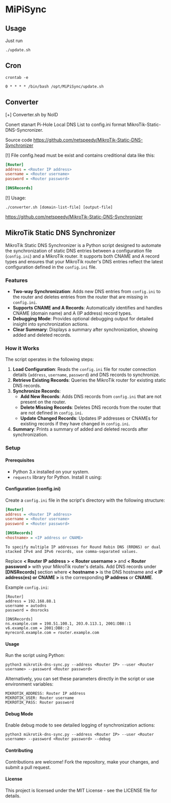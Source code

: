 # MiPiSync

## Usage

Just run 

```
./update.sh
```

## Cron

```
crontab -e
```
```
0 * * * * /bin/bash /opt/MiPiSync/update.sh
```

## Converter

[+] Converter.sh by NoID

Conert stanart Pi-Hole Local DNS List to config.ini format MikroTik-Static-DNS-Syncronizer.

Source code https://github.com/netspeedy/MikroTik-Static-DNS-Synchronizer


[!] File config.head must be exist and contains creditional data like this:


```ini
[Router]
address = <Router IP address>
username = <Router username>
password = <Router password>

[DNSRecords]
```



[!] Usage: 

```
./converter.sh [domain-list-file] [output-file]
```

https://github.com/netspeedy/MikroTik-Static-DNS-Synchronizer

## MikroTik Static DNS Synchronizer

MikroTik Static DNS Synchronizer is a Python script designed to automate the synchronization of static DNS entries between a configuration file (`config.ini`) and a MikroTik router. It supports both CNAME and A record types and ensures that your MikroTik router's DNS entries reflect the latest configuration defined in the `config.ini` file.

### Features

- **Two-way Synchronization**: Adds new DNS entries from `config.ini` to the router and deletes entries from the router that are missing in `config.ini`.
- **Supports CNAME and A Records**: Automatically identifies and handles CNAME (domain name) and A (IP address) record types.
- **Debugging Mode**: Provides optional debugging output for detailed insight into synchronization actions.
- **Clear Summary**: Displays a summary after synchronization, showing added and deleted records.

### How it Works

The script operates in the following steps:

1. **Load Configuration**: Reads the `config.ini` file for router connection details (`address`, `username`, `password`) and DNS records to synchronize.
2. **Retrieve Existing Records**: Queries the MikroTik router for existing static DNS records.
3. **Synchronize Records**:
   - **Add New Records**: Adds DNS records from `config.ini` that are not present on the router.
   - **Delete Missing Records**: Deletes DNS records from the router that are not defined in `config.ini`.
   - **Update Changed Records**: Updates IP addresses or CNAMEs for existing records if they have changed in `config.ini`.
4. **Summary**: Prints a summary of added and deleted records after synchronization.

### Setup

#### Prerequisites

- Python 3.x installed on your system.
- `requests` library for Python. Install it using:

#### Configuration (config.ini)

Create a `config.ini` file in the script's directory with the following structure:

```ini
[Router]
address = <Router IP address>
username = <Router username>
password = <Router password>

[DNSRecords]
<hostname> = <IP address or CNAME>
```
```
To specify multiple IP addresses for Round Robin DNS (RRDNS) or dual stacked IPv4 and IPv6 records, use comma-separated values.
```

Replace **< Router IP address >** **< Router username >** and **< Router password >** with your MikroTik router's details. Add DNS records under **[DNSRecords]** section where **< hostname >** is the DNS hostname and **< IP address(es) or CNAME >** is the corresponding **IP address** or **CNAME**.

Example `config.ini`:

```
[Router]
address = 192.168.88.1
username = autodns
password = dnsrocks

[DNSRecords]
ns.example.com = 198.51.100.1, 203.0.113.1, 2001:DB8::1
v6.example.com = 2001:DB8::2
myrecord.example.com = router.example.com
```

#### Usage

Run the script using Python:

```
python3 mikrotik-dns-sync.py --address <Router IP> --user <Router username> --password <Router password>
```

Alternatively, you can set these parameters directly in the script or use environment variables:

    MIKROTIK_ADDRESS: Router IP address
    MIKROTIK_USER: Router username
    MIKROTIK_PASS: Router password

#### Debug Mode

Enable debug mode to see detailed logging of synchronization actions:

```
python3 mikrotik-dns-sync.py --address <Router IP> --user <Router username> --password <Router password> --debug
```

#### Contributing

Contributions are welcome! Fork the repository, make your changes, and submit a pull request.

#### License

This project is licensed under the MIT License - see the LICENSE file for details.

